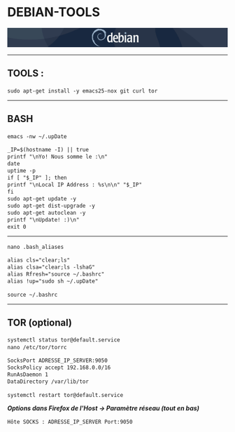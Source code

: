 #   DEBIAN-TOOLS
![screenshot0](IMG/debian-logo.png)  
___

##  TOOLS :
`sudo apt-get install -y emacs25-nox git curl tor`
___

##  BASH
`emacs -nw ~/.upDate`

    _IP=$(hostname -I) || true
    printf "\nYo! Nous somme le :\n"
    date
    uptime -p
    if [ "$_IP" ]; then
    printf "\nLocal IP Address : %s\n\n" "$_IP"
    fi
    sudo apt-get update -y
    sudo apt-get dist-upgrade -y
    sudo apt-get autoclean -y
    printf "\nUpdate! :)\n"
    exit 0
___

`nano .bash_aliases`

    alias cls="clear;ls"
    alias clsa="clear;ls -lshaG"
    alias Rfresh="source ~/.bashrc"
    alias !up="sudo sh ~/.upDate"
`source ~/.bashrc`

___

##  TOR (optional)
`systemctl status tor@default.service`  
`nano /etc/tor/torrc`

    SocksPort ADRESSE_IP_SERVER:9050
    SocksPolicy accept 192.168.0.0/16
    RunAsDaemon 1
    DataDirectory /var/lib/tor

`systemctl restart tor@default.service`

***Options dans Firefox de l'Host -> Paramètre réseau (tout en bas)***  

    Hôte SOCKS : ADRESSE_IP_SERVER Port:9050
